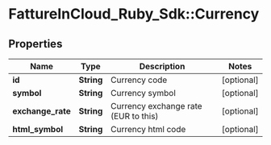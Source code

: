 # FattureInCloud_Ruby_Sdk::Currency

## Properties

| Name | Type | Description | Notes |
| ---- | ---- | ----------- | ----- |
| **id** | **String** | Currency code | [optional] |
| **symbol** | **String** | Currency symbol | [optional] |
| **exchange_rate** | **String** | Currency exchange rate (EUR to this) | [optional] |
| **html_symbol** | **String** | Currency html code | [optional] |

